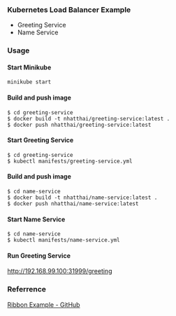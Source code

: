 ### Kubernetes Load Balancer Example
+ Greeting Service
+ Name Service

### Usage

#### Start Minikube
```
minikube start
```

#### Build and push image
```
$ cd greeting-service
$ docker build -t nhatthai/greeting-service:latest .
$ docker push nhatthai/greeting-service:latest
```

#### Start Greeting Service
```
$ cd greeting-service
$ kubectl manifests/greeting-service.yml
```

#### Build and push image
```
$ cd name-service
$ docker build -t nhatthai/name-service:latest .
$ docker push nhatthai/name-service:latest
```

#### Start Name Service
```
$ cd name-service
$ kubectl manifests/name-service.yml
```

#### Run Greeting Service
http://192.168.99.100:31999/greeting


### Referrence
[Ribbon Example - GitHub](https://github.com/spring-cloud-incubator/spring-cloud-kubernetes/tree/master/spring-cloud-kubernetes-examples/kubernetes-circuitbreaker-ribbon-example)